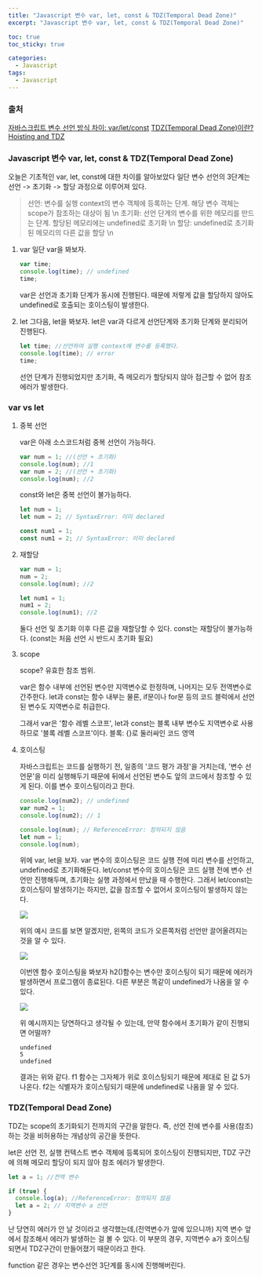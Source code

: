 ```yaml
---
title: "Javascript 변수 var, let, const & TDZ(Temporal Dead Zone)"
excerpt: "Javascript 변수 var, let, const & TDZ(Temporal Dead Zone)"

toc: true
toc_sticky: true

categories:
  - Javascript
tags:
  - Javascript
---
```


### 출처

[자바스크립트 변수 선언 방식 차이: var/let/const](https://curryyou.tistory.com/192)
[TDZ(Temporal Dead Zone)이란?](https://noogoonaa.tistory.com/78)
[Hoisting and TDZ](https://velog.io/@open_h/Hoisting-and-TDZ)

### Javascript 변수 var, let, const & TDZ(Temporal Dead Zone)

오늘은 기초적인 var, let, const에 대한 차이를 알아보았다
일단 변수 선언의 3단계는 선언 -> 초기화 -> 할당 과정으로 이루어져 있다.

> 선언: 변수를 실행 context의 변수 객체에 등록하는 단계. 해당 변수 객체는 scope가 참조하는 대상이 됨 \n
> 초기화: 선언 단계의 변수를 위한 메모리를 만드는 단계. 할당된 메모리에는 undefined로 초기화 \n
> 할당: undefined로 초기화된 메모리의 다른 값을 할당 \n

1. var
   일단 var을 봐보자.

   ```javascript
   var time;
   console.log(time); // undefined
   time;
   ```

   var은 선언과 초기화 단계가 동시에 진행된다.
   때문에 저렇게 값을 할당하지 않아도 undefined로 호출되는 호이스팅이 발생한다.

2. let
   그다음, let을 봐보자.
   let은 var과 다르게 선언단계와 초기화 단계와 분리되어 진행된다.

   ```javascript
   let time; //선언하여 실행 context에 변수를 등록했다.
   console.log(time); // error
   time;
   ```

   선언 단계가 진행되었지만
   초기화, 즉 메모리가 할당되지 않아 접근할 수 없어 참조 에러가 발생한다.

### var vs let

1. 중복 선언

   var은 아래 소스코드처럼 중복 선언이 가능하다.

   ```javascript
   var num = 1; //(선언 + 초기화)
   console.log(num); //1
   var num = 2; //(선언 + 초기화)
   console.log(num); //2
   ```

   const와 let은 중복 선언이 불가능하다.

   ```javascript
   let num = 1;
   let num = 2; // SyntaxError: 이미 declared

   const num1 = 1;
   const num1 = 2; // SyntaxError: 이미 declared
   ```

2. 재할당

   ```javascript
   var num = 1;
   num = 2;
   console.log(num); //2

   let num1 = 1;
   num1 = 2;
   console.log(num1); //2
   ```

   둘다 선언 및 초기화 이후 다른 값을 재할당할 수 있다.
   const는 재할당이 불가능하다.
   (const는 처음 선언 시 반드시 초기화 필요)

3. scope

   scope? 유효한 참조 범위.

   var은 함수 내부에 선언된 변수만 지역변수로 한정하며, 나머지는 모두 전역변수로 간주한다.
   let과 const는 함수 내부는 물론, if문이나 for문 등의 코드 블럭에서 선언된 변수도 지역변수로 취급한다.

   그래서 var은 '함수 레벨 스코프',
   let과 const는 블록 내부 변수도 지역변수로 사용하므로 '블록 레벨 스코프'이다.
   블록: {}로 둘러싸인 코드 영역

4. 호이스팅

   자바스크립트는 코드를 실행하기 전, 일종의 '코드 평가 과정'을 거치는데,
   '변수 선언문'을 미리 실행해두기 때문에 뒤에서 선언된 변수도 앞의 코드에서 참조할 수 있게 된다.
   이를 변수 호이스팅이라고 한다.

   ```javascript
   console.log(num2); // undefined
   var num2 = 1;
   console.log(num2); // 1

   console.log(num); // ReferenceError: 정의되지 않음
   let num = 1;
   console.log(num);
   ```

   위에 var, let을 보자.
   var 변수의 호이스팅은 코드 실행 전에 미리 변수를 선언하고, undefined로 초기화해둔다.
   let/const 변수의 호이스팅은 코드 실행 전에 변수 선언만 진행해두며, 초기화는 실행 과정에서 만났을 때 수행한다.
   그래서 let/const는 호이스팅이 발생하기는 하지만, 값을 참조할 수 없어서 호이스팅이 발생하지 않는다.

   <img src="https://user-images.githubusercontent.com/46602874/127586681-81107bdb-b4da-43b5-bc32-dc913e61db28.png">

   위의 예시 코드를 보면 알겠지만,
   왼쪽의 코드가 오른쪽처럼 선언만 끌어올려지는 것을 알 수 있다.

   <img src="https://user-images.githubusercontent.com/46602874/127588033-80a12f0e-3687-49f8-8013-734c70fa2998.png">

   이번엔 함수 호이스팅을 봐보자
   h2()함수는 변수만 호이스팅이 되기 때문에 에러가 발생하면서 프로그램이 종료된다.
   다른 부분은 똑같이 undefined가 나옴을 알 수 있다.

   <img src="https://user-images.githubusercontent.com/46602874/127588586-5ec5dcbd-9027-4549-bd2f-84e4a5e922a0.png">

   위 예시까지는 당연하다고 생각될 수 있는데,
   만약 함수에서 초기화가 같이 진행되면 어떨까?

   ```
   undefined
   5
   undefined
   ```

   결과는 위와 같다.
   f1 함수는 그자체가 위로 호이스팅되기 때문에 제대로 된 값 5가 나온다.
   f2는 식별자가 호이스팅되기 때문에 undefined로 나옴을 알 수 있다.

### TDZ(Temporal Dead Zone)

TDZ는 scope의 초기화되기 전까지의 구간을 말한다.
즉, 선언 전에 변수를 사용(참조)하는 것을 비허용하는 개념상의 공간을 뜻한다.

let은 선언 전, 실행 컨텍스트 변수 객체에 등록되어 호이스팅이 진행되지만,
TDZ 구간에 의해 메모리 할당이 되지 않아 참조 에러가 발생한다.

```javascript
let a = 1; //전역 변수

if (true) {
  console.log(a); //ReferenceError: 정의되지 않음
  let a = 2; // 지역변수 a 선언
}
```

난 당연히 에러가 안 날 것이라고 생각했는데,(전역변수가 앞에 있으니까)
지역 변수 앞에서 참조해서 에러가 발생하는 걸 볼 수 있다.
이 부분의 경우, 지역변수 a가 호이스팅되면서 TDZ구간이 만들어졌기 때문이라고 한다.

function 같은 경우는 변수선언 3단계를 동시에 진행해버린다.
